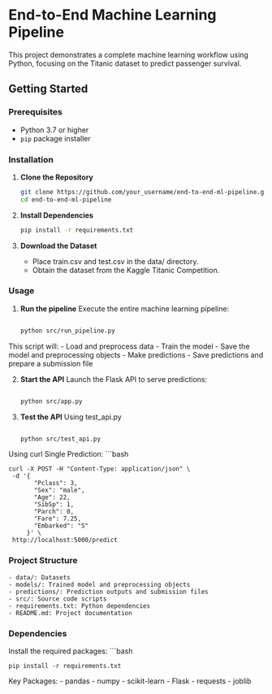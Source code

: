 # End-to-End Machine Learning Pipeline

This project demonstrates a complete machine learning workflow using Python, focusing on the Titanic dataset to predict passenger survival.

## Getting Started

### Prerequisites

- Python 3.7 or higher
- `pip` package installer

### Installation

1. **Clone the Repository**

   ```bash
   git clone https://github.com/your_username/end-to-end-ml-pipeline.git
   cd end-to-end-ml-pipeline

2. **Install Dependencies**
    ```bash
    pip install -r requirements.txt

3. **Download the Dataset**
    - Place train.csv and test.csv in the data/ directory.
    - Obtain the dataset from the Kaggle Titanic Competition.

### Usage

1. **Run the pipeline**
Execute the entire machine learning pipeline:
    ```bash

    python src/run_pipeline.py

This script will:
    - Load and preprocess data
    - Train the model
    - Save the model and preprocessing objects
    - Make predictions 
    - Save predictions and prepare a submission file

2. **Start the API**
Launch the Flask API to serve predictions:
    ```bash

    python src/app.py

3. **Test the API**
Using test_api.py
    ```bash

    python src/test_api.py

Using curl
Single Prediction:
    ```bash

    curl -X POST -H "Content-Type: application/json" \
     -d '{
           "Pclass": 3,
           "Sex": "male",
           "Age": 22,
           "SibSp": 1,
           "Parch": 0,
           "Fare": 7.25,
           "Embarked": "S"
         }' \
     http://localhost:5000/predict

### Project Structure
    - data/: Datasets
    - models/: Trained model and preprocessing objects
    - predictions/: Prediction outputs and submission files
    - src/: Source code scripts
    - requirements.txt: Python dependencies
    - README.md: Project documentation

### Dependencies
Install the required packages:
    ```bash

    pip install -r requirements.txt

Key Packages:
    - pandas
    - numpy
    - scikit-learn
    - Flask
    - requests
    - joblib
    